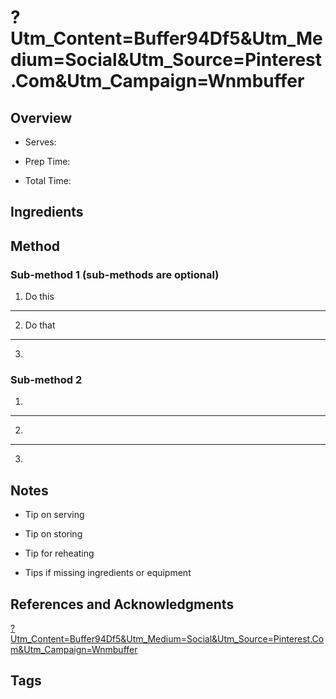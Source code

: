 # ?Utm_Content=Buffer94Df5&Utm_Medium=Social&Utm_Source=Pinterest.Com&Utm_Campaign=Wnmbuffer

## Overview

- Serves:

- Prep Time:

- Total Time:

## Ingredients



## Method

### Sub-method 1 (sub-methods are optional)

1. Do this
---
2. Do that
---
3.

### Sub-method 2

1.
---
2.
---
3.

## Notes

- Tip on serving

- Tip on storing

- Tip for reheating

- Tips if missing ingredients or equipment

## References and Acknowledgments

[?Utm_Content=Buffer94Df5&Utm_Medium=Social&Utm_Source=Pinterest.Com&Utm_Campaign=Wnmbuffer](http://www.cookingclassy.com/2015/06/avocado-greek-yogurt-ranch-dressing/?utm_content=buffer94df5&utm_medium=social&utm_source=pinterest.com&utm_campaign=WNMbuffer)

## Tags


